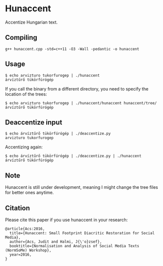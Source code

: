 # Hunaccent

Accentize Hungarian text.

## Compiling

    g++ hunaccent.cpp -std=c++11 -O3 -Wall -pedantic -o hunaccent

## Usage

    $ echo arvizturo tukorfurogep | ./hunaccent
    árvíztűrő tükörfúrógép

If you call the binary from a different directory, you need to specify the location of the trees:

    $ echo arvizturo tukorfurogep | ./hunaccent/hunaccent hunaccent/tree/
    árvíztűrő tükörfúrógép

## Deaccentize input

    $ echo árvíztűrő tükörfúrógép | ./deaccentize.py
    arvizturo tukorfurogep


Accentizing again:

    $ echo árvíztűrő tükörfúrógép | ./deaccentize.py | ./hunaccent 
    árvíztűrő tükörfúrógép

## Note

Hunaccent is still under development, meaning I might change the tree files for better ones anytime.

## Citation

Please cite this paper if you use hunaccent in your research:

~~~
@article{Acs:2016,
  title={Hunaccent: Small Footprint Diacritic Restoration for Social Media},
  author={Acs, Judit and Halmi, J{\'o}zsef},
  booktitle={Normalisation and Analysis of Social Media Texts (NormSoMe) Workshop},
  year=2016,
}
~~~


